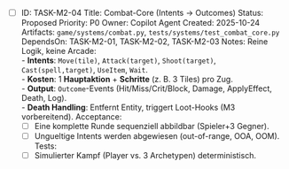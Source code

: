 - [ ] ID: TASK-M2-04
  Title: Combat-Core (Intents -> Outcomes)
  Status: Proposed
  Priority: P0
  Owner: Copilot Agent
  Created: 2025-10-24
  Artifacts: `game/systems/combat.py`, `tests/systems/test_combat_core.py`
  DependsOn: TASK-M2-01, TASK-M2-02, TASK-M2-03
  Notes:
  Reine Logik, keine Arcade:  
        - **Intents**: `Move(tile)`, `Attack(target)`, `Shoot(target)`, `Cast(spell,target)`, `UseItem`, `Wait`.  
        - **Kosten**: 1 **Hauptaktion** + **Schritte** (z. B. 3 Tiles) pro Zug.  
        - **Output**: `Outcome`-Events (Hit/Miss/Crit/Block, Damage, ApplyEffect, Death, Log).  
        - **Death Handling**: Entfernt Entity, triggert Loot-Hooks (M3 vorbereitend).
  Acceptance:
  - [ ] Eine komplette Runde sequenziell abbildbar (Spieler+3 Gegner).
  - [ ] Ungueltige Intents werden abgewiesen (out-of-range, OOA, OOM).
  Tests:
  - [ ] Simulierter Kampf (Player vs. 3 Archetypen) deterministisch.
